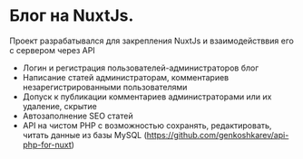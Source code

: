 # Блог на NuxtJs.
Проект разрабатывался для закрепления NuxtJs и взаимодействвия его с сервером через API

- Логин и регистрация пользователей-администраторов блог
- Написание статей администраторам, комментариев незарегистрированными пользователями
- Допуск к публикации комментариев администраторами или их удаление, скрытие
- Автозаполнение SEO статей
- API на чистом PHP с возможностью сохранять, редактировать, читать данные из базы MySQL (https://github.com/genkoshkarev/api-php-for-nuxt)
